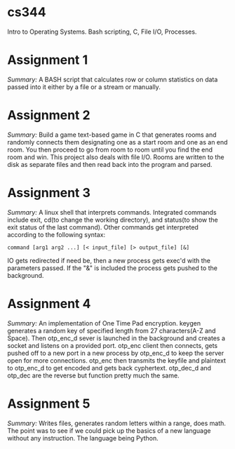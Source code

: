 # cs344
Intro to Operating Systems. Bash scripting, C, File I/O, Processes.

# Assignment 1
*Summary:* A BASH script that calculates row or column statistics on data passed into it either by a file or a stream or manually.

# Assignment 2
*Summary:* Build a game text-based game in C that generates rooms and randomly connects them 
designating one as a start room and one as an end room. You then proceed to go from room to room until you find the end room and win. 
This project also deals with file I/O. Rooms are written to the disk as separate files and then read back into the program and parsed.

# Assignment 3
*Summary:* A linux shell that interprets commands. Integrated commands include exit, cd(to change the working directory), and status(to show the exit status of the last command). Other commands get interpreted according to the following syntax:
```
command [arg1 arg2 ...] [< input_file] [> output_file] [&]
```
IO gets redirected if need be, then a new process gets exec'd with the parameters passed. If the "&" is included the process gets pushed to the background.

# Assignment 4
*Summary:* An implementation of One Time Pad encryption. keygen generates a random key of specified length from 27 characters(A-Z and Space). Then otp_enc_d sever is launched in the background and creates a socket and listens on a provided port. otp_enc client then connects, gets pushed off to a new port in a new process by otp_enc_d to keep the server open for more connections. otp_enc then transmits the keyfile and plaintext to otp_enc_d to get encoded and gets back cyphertext. otp_dec_d and otp_dec are the reverse but function pretty much the same.

# Assignment 5
*Summary:* Writes files, generates random letters within a range, does math. The point was to see if we could pick up the basics of a new language without any instruction. The language being Python.